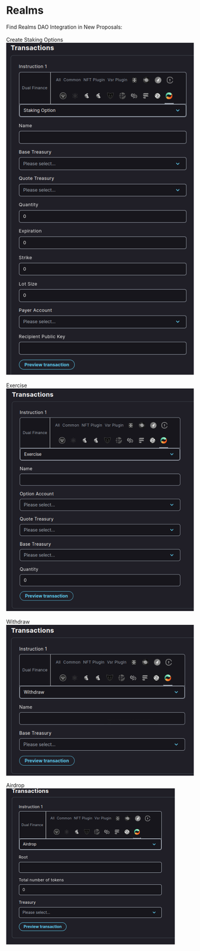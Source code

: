 # Realms

Find Realms DAO Integration in New Proposals:\
\
Create Staking Options\
![](<../.gitbook/assets/image (6) (1).png>)\
\
Exercise\
![](../.gitbook/assets/image.png)\
\
Withdraw\
![](<../.gitbook/assets/image (11).png>)

Airdrop\
![](<../.gitbook/assets/image (18).png>)
